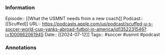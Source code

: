 ### Information

Episode:: [[What the USMNT needs from a new coach]]
Podcast:: [[Scuffed]]
URL:: https://podcasts.apple.com/us/podcast/scuffed-u-s-soccer-world-cup-yanks-abroad-futbol-in-america/id1352231546?i=1000662061945
Date:: [[2024-07-12]]
Tags:: #soccer #usmnt
#podcast


### Annotations

